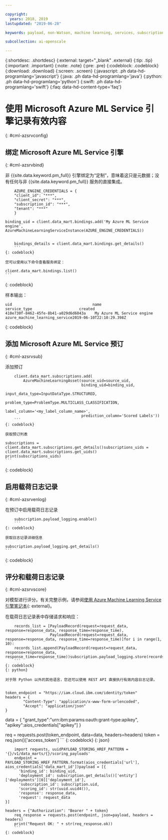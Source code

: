 ```yaml
---

copyright:
  years: 2018, 2019
lastupdated: "2019-06-28"

keywords: payload, non-Watson, machine learning, services, subscription

subcollection: ai-openscale

---
```


{:shortdesc: .shortdesc}
{:external: target="_blank" .external}
{:tip: .tip}
{:important: .important}
{:note: .note}
{:pre: .pre}
{:codeblock: .codeblock}
{:download: .download}
{:screen: .screen}
{:javascript: .ph data-hd-programlang='javascript'}
{:java: .ph data-hd-programlang='java'}
{:python: .ph data-hd-programlang='python'}
{:swift: .ph data-hd-programlang='swift'}
{:faq: data-hd-content-type='faq'}

# 使用 Microsoft Azure ML Service 引擎记录有效内容
{: #cml-azsrvconfig}

## 绑定 Microsoft Azure ML Service 引擎
{: #cml-azsrvbind}

非 {{site.data.keyword.pm_full}} 引擎绑定为“定制”，意味着这只是元数据；没有任何与非 {{site.data.keyword.pm_full}} 服务的直接集成。
   
```
    AZURE_ENGINE_CREDENTIALS = {
    "client_id": "***",
    "client_secret": "***",
    "subscription_id": "***",
    "tenant": "***"
    }

binding_uid = client.data_mart.bindings.add('My Azure ML Service engine', AzureMachineLearningServiceInstance(AZURE_ENGINE_CREDENTIALS))


    bindings_details = client.data_mart.bindings.get_details()
    ```
{: codeblock}

您可以使用以下命令查看服务绑定：

```
    client.data_mart.bindings.list()
    ```
{: codeblock}

样本输出：

```
uid	                                   name	                      service_type	                   created
410e730f-8462-45fe-8b41-a029d6d6043a	My Azure ML Service engine azure_machine_learning_service2019-06-10T22:10:29.398Z
```
{: codeblock}
    
    
## 添加 Microsoft Azure ML Service 预订
{: #cml-azsrvsub}

添加预订

```
    client.data_mart.subscriptions.add(
        AzureMachineLearningAsset(source_uid=source_uid,
                                  binding_uid=binding_uid,
                                  input_data_type=InputDataType.STRUCTURED,
                                  problem_type=ProblemType.MULTICLASS_CLASSIFICATION,
                                  label_column='<my_label_column_name>',
                                  prediction_column='Scored Labels'))
    ```
{: codeblock}

获取预订列表

```
    subscriptions = client.data_mart.subscriptions.get_details()subscriptions_uids = client.data_mart.subscriptions.get_uids()
    print(subscriptions_uids)
    ```
{: codeblock}

## 启用载荷日志记录
{: #cml-azsrvenlog}

在预订中启用载荷日志记录

```
    subscription.payload_logging.enable()
    ```
{: codeblock}

获取日志记录详细信息

```
    subscription.payload_logging.get_details()
    ```
{: codeblock}

## 评分和载荷日志记录
{: #cml-azsrvscore}

对模型进行评分。有关完整示例，请参阅[使用 Azure Machine Learning Service 引擎笔记本](https://github.com/pmservice/ai-openscale-tutorials/blob/master/notebooks/AI%20OpenScale%20and%20Azure%20ML%20Studio%20Engine.ipynb){: external}。

在载荷日志记录表中存储请求和响应：

```
    records_list = [PayloadRecord(request=request_data, response=response_data, response_time=response_time),
                    PayloadRecord(request=request_data, response=response_data, response_time=response_time)]for i in range(1, 10):
    records_list.append(PayloadRecord(request=request_data, response=response_data, response_time=response_time))subscription.payload_logging.store(records=records_list)
    ```
{: codeblock}
{: python}
   
对于除 Python 以外的其他语言，您还可以使用 REST API 直接执行有效内容日志记录。
   
```
    token_endpoint = "https://iam.cloud.ibm.com/identity/token"
    headers = {
            "Content-Type": "application/x-www-form-urlencoded",
            "Accept": "application/json"
    }

data = {
            "grant_type":"urn:ibm:params:oauth:grant-type:apikey",
            "apikey":aios_credentials["apikey"]
    }
   
req = requests.post(token_endpoint, data=data, headers=headers)
    token = req.json()['access_token']
    ```
{: codeblock}
{: json}


```
    import requests, uuidPAYLOAD_STORING_HREF_PATTERN = '{}/v1/data_marts/{}/scoring_payloads'
    endpoint = PAYLOAD_STORING_HREF_PATTERN.format(aios_credentials['url'], aios_credentials['data_mart_id'])payload = [{
      'binding_id': binding_uid,
      'deployment_id': subscription.get_details()['entity']['deployments'][0]['deployment_id'],
      'subscription_id': subscription.uid,
      'scoring_id': str(uuid.uuid4()),
      'response': response_data,
      'request': request_data
}]

headers = {"Authorization": "Bearer " + token}
    req_response = requests.post(endpoint, json=payload, headers = headers)
    print("Request OK: " + str(req_response.ok))
    ```
{: codeblock}

